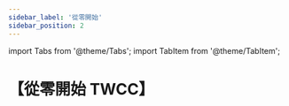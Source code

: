 ```yaml
---
sidebar_label: '從零開始'
sidebar_position: 2
---
```


import Tabs from '@theme/Tabs';
import TabItem from '@theme/TabItem';


# 【從零開始 TWCC】
